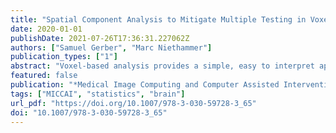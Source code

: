 ```yaml
---
title: "Spatial Component Analysis to Mitigate Multiple Testing in Voxel-Based Analysis"
date: 2020-01-01
publishDate: 2021-07-26T17:36:31.227062Z
authors: ["Samuel Gerber", "Marc Niethammer"]
publication_types: ["1"]
abstract: "Voxel-based analysis provides a simple, easy to interpret approach to discover regions correlated with a variable of interest such as for example a pathology indicator. Voxel-based analysis methods perform a statistical test at each voxel and are prone to false positives due to multiple testing, or when corrected for multiple testing may miss regions of interest. Component based approaches, such as principal or independent component analysis provide an approach to mitigate multiple testing, by testing for correlations to projections of the data to the components. We propose a spatially regularized component analysis approach to find components for image data sets that are spatially localized and smooth. We show that the proposed approach leads to components that are easier to interpret and can improve predictive performance when used with linear regression models. We develop an efficient optimization approach using the Grassmannian projection kernel and a randomized SVD. The proposed optimization is capable to deal with data sets to large too fit all at once into memory. We demonstrate the approach with an application to study Alzheimer's disease using over 1200 images from the OASIS-3 data set."
featured: false
publication: "*Medical Image Computing and Computer Assisted Intervention - MICCAI 2020 - 23rd International Conference, Lima, Peru, October 4-8, 2020, Proceedings, Part VII*"
tags: ["MICCAI", "statistics", "brain"]
url_pdf: "https://doi.org/10.1007/978-3-030-59728-3_65"
doi: "10.1007/978-3-030-59728-3_65"
---
```


